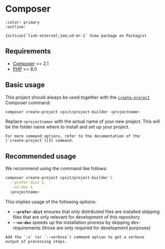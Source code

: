 # Composer

```{button-link} https://packagist.org/packages/cpsit/project-builder
:color: primary
:outline:

{octicon}`link-external;1em;sd-mr-1` View package on Packagist
```

## Requirements

* [Composer][1] >= 2.1
* [PHP][2] >= 8.0

## Basic usage

This project should always be used together with the [`create-project`][3]
Composer command:

```bash
composer create-project cpsit/project-builder <projectname>
```

Replace `<projectname>` with the actual name of your new project. This will
be the folder name where to install and set up your project.

```{seealso}
For more command options, refer to the documentation of the
[`create-project`][3] command.
```

## Recommended usage

We recommend using the command like follows:

```bash
composer create-project cpsit/project-builder \
  --prefer-dist \
  --no-dev \
  <projectname>
```

This implies usage of the following options:

* **`--prefer-dist`** ensures that only distributed files are installed
  skipping files that are only relevant for development of this repository
* **`--no-dev`** speeds up the installation process by skipping
  dev-requirements (those are only required for development purposes)

```{tip}
Add the `-v` (or `--verbose`) command option to get a verbose
output of processing steps.
```

[1]: https://getcomposer.org/
[2]: https://www.php.net/
[3]: https://getcomposer.org/doc/03-cli.md#create-project
